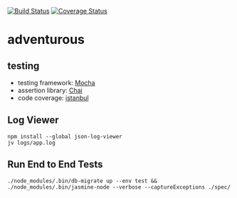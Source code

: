 [![Build Status](https://api.travis-ci.org/kgerst/adventurous.svg?branch=master)](https://travis-ci.org/kgerst/adventurous)
[![Coverage Status](https://coveralls.io/repos/github/kgerst/adventurous/badge.svg?branch=master)](https://coveralls.io/github/kgerst/adventurous?branch=master)
# adventurous

## testing 
- testing framework: [Mocha](https://mochajs.org/)
- assertion library: [Chai](http://www.chaijs.com/)
- code coverage: [istanbul](https://istanbul.js.org/)

## Log Viewer
```
npm install --global json-log-viewer
jv logs/app.log
```

## Run End to End Tests
```
./node_modules/.bin/db-migrate up --env test && ./node_modules/.bin/jasmine-node --verbose --captureExceptions ./spec/
```
